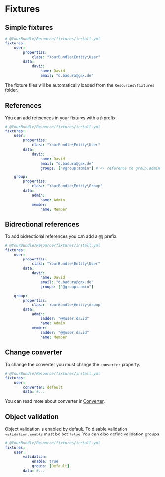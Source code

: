Fixtures
========

Simple fixtures
---------------

``` yaml
# @YourBundle/Resource/fixtures/install.yml
fixtures:
    user:
        properties:
            class: "YourBundle\Entity\User"
        data:
            david:
                name: David
                email: "d.badura@gmx.de"
```

The fixture files will be automatically loaded from the `Resources\fixtures` folder.

References
----------

You can add references in your fixtures with a `@` prefix.

``` yaml
# @YourBundle/Resource/fixtures/install.yml
fixtures:
    user:
        properties:
            class: "YourBundle\Entity\User"
        data:
            david:
                name: David
                email: "d.badura@gmx.de"
                groups: ["@group:admin"] # <- reference to group.admin

    group:
        properties:
            class: "YourBundle\Entity\Group"
        data:
            admin:
                name: Admin
            member:
                name: Member
```

Bidrectional references
-----------------------

To add bidrectional references you can add a `@@` prefix.

``` yaml
# @YourBundle/Resource/fixtures/install.yml
fixtures:
    user:
        properties:
            class: "YourBundle\Entity\User"
        data:
            david:
                name: David
                email: "d.badura@gmx.de"
                groups: ["@group:admin"]

    group:
        properties:
            class: "YourBundle\Entity\Group"
        data:
            admin:
                ladder: "@@user:david"
                name: Admin
            member:
                ladder: "@@user:david"
                name: Member
```

Change converter
----------------

To change the converter you must change the `converter` property.

``` yaml
# @YourBundle/Resource/fixtures/install.yml
fixtures:
    user:
        converter: default
        data: #...
```

You can read more about converter in [Converter](converter.md).

Object validation
-----------------

Object validation is enabled by default.
To disable validation `validation.enable` must be set `false`.
You can also define validation groups.

``` yaml
# @YourBundle/Resource/fixtures/install.yml
fixtures:
    user:
        validation:
            enable: true
            groups: [Default]
        data: #...
```